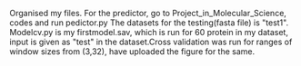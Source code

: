 Organised my files. For the predictor, go to Project_in_Molecular_Science, codes and run pedictor.py
The datasets for the testing(fasta file) is "test1".
Modelcv.py is my firstmodel.sav, which is run for 60 protein in my dataset, input is given as "test" in the dataset.Cross validation was run for ranges of window sizes from (3,32), have uploaded the figure for the same.
